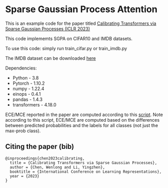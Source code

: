 # Sparse Gaussian Process Attention
This is an example code for the paper titled [Calibrating Transformers via Sparse Gaussian Processes (ICLR 2023)](https://arxiv.org/abs/2303.02444)

This code implememts SGPA on CIFAR10 and IMDB datasets.

To use this code: simply run train_cifar.py or train_imdb.py

The IMDB dataset can be downloaded [here](https://www.kaggle.com/datasets/lakshmi25npathi/imdb-dataset-of-50k-movie-reviews)

Dependencies:
- Python - 3.8
- Pytorch - 1.10.2
- numpy - 1.22.4
- einops - 0.4.1
- pandas - 1.4.3
- transformers - 4.18.0

ECE/MCE reported in the paper are computed according to this [script](https://colab.research.google.com/drive/1H_XlTbNvjxlAXMW5NuBDWhxF3F2Osg1F?usp=sharing#scrollTo=w1SAqFR7wPvs). Note according to this script, ECE/MCE are computed based on the differences between predicted probabilities and the labels for all classes (not just the max-prob class).

## Citing the paper (bib)
```
@inproceedings{chen2023calibrating,
  title = {Calibrating Transformers via Sparse Gaussian Processes},
  author = {Chen, Wenlong and Li, Yingzhen},
  booktitle = {International Conference on Learning Representations},
  year = {2023}
}
```
